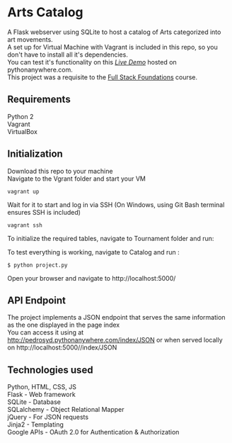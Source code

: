 # Arts Catalog
A Flask webserver using SQLite to host a catalog of Arts categorized into art movements.   
A set up for Virtual Machine with Vagrant is included in this repo, so you don't have to install all it's dependencies.  
You can test it's functionality on this *[Live Demo](http://pedrosyd.pythonanywhere.com/index/)* hosted on pythonanywhere.com.  
This project was a requisite to the [Full Stack Foundations](https://www.udacity.com/course/full-stack-foundations--ud088) course.  


## Requirements
Python 2  
Vagrant  
VirtualBox  

## Initialization
Download this repo to your machine  
Navigate to the Vgrant folder and start your VM  
```
vagrant up
```
Wait for it to start and log in via SSH (On Windows, using Git Bash terminal ensures SSH is included)
```
vagrant ssh
```

To initialize the required tables, navigate to Tournament folder and run:  

To test everything is working, navigate to Catalog and run :  

```
$ python project.py
```

Open your browser and navigate to http://localhost:5000/  

## API Endpoint
The project implements a JSON endpoint that serves the same information as the one displayed in the page index  
You can access it using at http://pedrosyd.pythonanywhere.com/index/JSON or when served locally on http://localhost:5000//index/JSON  

## Technologies used
Python, HTML, CSS, JS  
Flask - Web framework  
SQLite - Database  
SQLalchemy - Object Relational Mapper  
jQuery - For JSON requests  
Jinja2 - Templating  
Google APIs - OAuth 2.0 for Authentication & Authorization  
